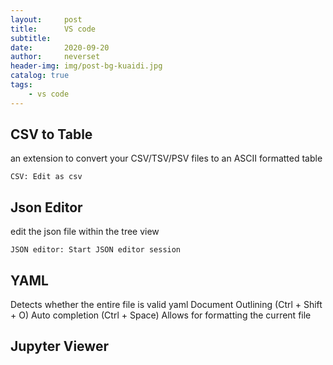 ```yaml
---
layout:     post
title:      VS code
subtitle:   
date:       2020-09-20
author:     neverset
header-img: img/post-bg-kuaidi.jpg
catalog: true
tags:
    - vs code
---
```


## CSV to Table
an extension to convert your CSV/TSV/PSV files to an ASCII formatted table

    CSV: Edit as csv

## Json Editor
edit the json file within the tree view

    JSON editor: Start JSON editor session

## YAML
Detects whether the entire file is valid yaml
Document Outlining (Ctrl + Shift + O)
Auto completion (Ctrl + Space)
Allows for formatting the current file

## Jupyter Viewer
